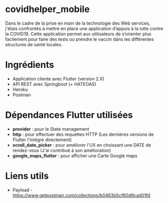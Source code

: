 # covidhelper_mobile

Dans le cadre de la prise en main de la technologie des Web services, j'étais confrontés à mettre en place une application d’appuis à la lutte contre la COVID19.
Cette application permet aux utilisateurs de s’orienter plus facilement pour faire des tests ou prendre le vaccin dans les différentes structures de santé locales.

# Ingrédients
- Application cliente avec Flutter (version 2.X)
- API REST avec Springboot (+ HATEOAS)
- Heroku
- Postman

# Dépendances Flutter utilisées
 
 - __provider__ : pour le State management
 - __http__ : pour effectuer des requettes HTTP (Les dernières versions de Flutter l'intégre directement)
 - __scroll_date_picker__ : pour améliorer l'UX en choissant une DATE de rendez-vous (J'ai contribué à son amélioration)
 - __google_maps_flutter__ : pour afficher une Carte Google maps

# Liens utils
- Payload - https://www.getpostman.com/collections/b0463b5cf60d9cad01fd
